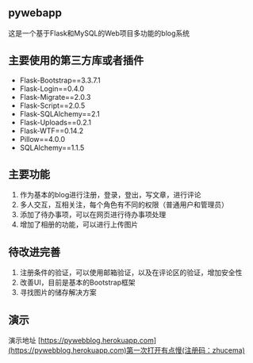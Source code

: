 ## pywebapp

 这是一个基于Flask和MySQL的Web项目多功能的blog系统

## 主要使用的第三方库或者插件

 * Flask-Bootstrap==3.3.7.1
 * Flask-Login==0.4.0
 * Flask-Migrate==2.0.3
 * Flask-Script==2.0.5
 * Flask-SQLAlchemy==2.1
 * Flask-Uploads==0.2.1
 * Flask-WTF==0.14.2
 * Pillow==4.0.0
 * SQLAlchemy==1.1.5

## 主要功能

1. 作为基本的blog进行注册，登录，登出，写文章，进行评论
2. 多人交互，互相关注，每个角色有不同的权限（普通用户和管理员）
3. 添加了待办事项，可以在网页进行待办事项处理
4. 增加了相册的功能，可以进行上传图片

## 待改进完善

1. 注册条件的验证，可以使用邮箱验证，以及在评论区的验证，增加安全性
2. 改善UI，目前是基本的Bootstrap框架
3. 寻找图片的储存解决方案

## 演示

演示地址 [https://pywebblog.herokuapp.com](https://pywebblog.herokuapp.com)第一次打开有点慢(注册码：zhucema)
